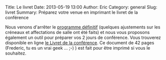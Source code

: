 Title: Le livret
Date: 2013-05-19 13:00
Author: Eric
Category: general
Slug: livret
Summary: Préparez votre venue en imprimant le livret de la conférence

Nous venons d'arrêter le <a href="http://www.conference-agile.fr/static/programme/programme-agile-france-2013.pdf">programme définitif</a> (quelques ajustements sur les créneaux et affectations de salle ont été faits) et nous vous proposons également un outil pour préparer vos 2 jours de conférence.
Vous trouverez disponible en ligne <a href="http://www.conference-agile.fr/static/programme/livret-agile-france-2013.pdf">le Livret de la conférence</a>. Ce document de 42 pages (Frederic, tu es un vrai geek ... ;-) ) est fait pour être imprimé si vous le souhaitez.

